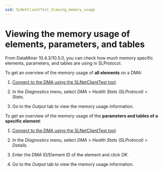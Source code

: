 ```yaml
---
uid: SLNetClientTest_Viewing_memory_usage
---
```


# Viewing the memory usage of elements, parameters, and tables

From DataMiner 10.4.3/10.5.0<!-- RN 37617 -->, you can check how much memory specific elements, parameters, and tables are using in SLProtocol.

To get an overview of the memory usage of **all elements** on a DMA:

1. [Connect to the DMA using the SLNetClientTest tool](xref:Connecting_to_a_DMA_with_the_SLNetClientTest_tool).

1. In the *Diagnostics* menu, select *DMA* > *Health Stats (SLProtocol)* > *Stats*.

1. Go to the *Output* tab to view the memory usage information.

To get an overview of the memory usage of the **parameters and tables of a specific element**:

1. [Connect to the DMA using the SLNetClientTest tool](xref:Connecting_to_a_DMA_with_the_SLNetClientTest_tool).

1. In the *Diagnostics* menu, select *DMA* > *Health Stats (SLProtocol)* > *Details*.

1. Enter the DMA ID/Element ID of the element and click *OK*.

1. Go to the *Output* tab to view the memory usage information.

